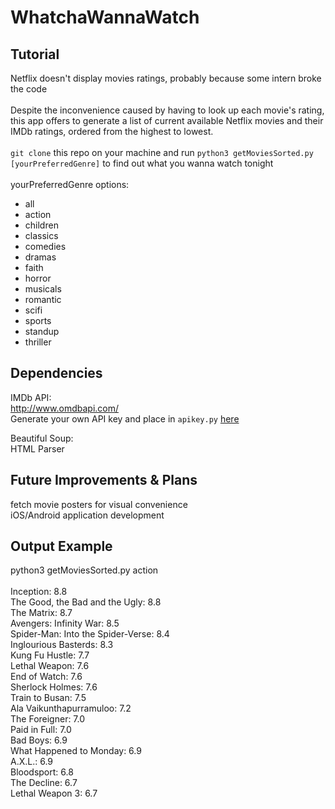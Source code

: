 # WhatchaWannaWatch

## Tutorial
Netflix doesn't display movies ratings, probably because some intern broke the code<br><br>
Despite the inconvenience caused by having to look up each movie's rating, this app offers to generate a list of current available Netflix movies and their IMDb ratings, ordered from the highest to lowest.<br><br>
`git clone` this repo on your machine and run `python3 getMoviesSorted.py [yourPreferredGenre]` to find out what you wanna watch tonight<br>
<br>
yourPreferredGenre options:
- all
- action
- children
- classics
- comedies
- dramas
- faith
- horror
- musicals
- romantic
- scifi
- sports
- standup
- thriller

## Dependencies
IMDb API:<br>
http://www.omdbapi.com/<br>
Generate your own API key and place in `apikey.py` [here](http://www.omdbapi.com/apikey.aspx)<br>

Beautiful Soup:<br>
HTML Parser

## Future Improvements & Plans
fetch movie posters for visual convenience<br>
iOS/Android application development<br>

## Output Example
python3 getMoviesSorted.py action<br><br>
Inception: 8.8<br>
The Good, the Bad and the Ugly: 8.8<br>
The Matrix: 8.7<br>
Avengers: Infinity War: 8.5<br>
Spider-Man: Into the Spider-Verse: 8.4<br>
Inglourious Basterds: 8.3<br>
Kung Fu Hustle: 7.7<br>
Lethal Weapon: 7.6<br>
End of Watch: 7.6<br>
Sherlock Holmes: 7.6<br>
Train to Busan: 7.5<br>
Ala Vaikunthapurramuloo: 7.2<br>
The Foreigner: 7.0<br>
Paid in Full: 7.0<br>
Bad Boys: 6.9<br>
What Happened to Monday: 6.9<br>
A.X.L.: 6.9<br>
Bloodsport: 6.8<br>
The Decline: 6.7<br>
Lethal Weapon 3: 6.7<br>

